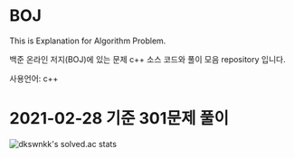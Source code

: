 # BOJ
This is Explanation for Algorithm Problem.

백준 온라인 저지(BOJ)에 있는 문제 c++ 소스 코드와 풀이 모음 repository 입니다.

사용언어: c++

# 2021-02-28 기준 301문제 풀이
![dkswnkk's solved.ac stats](https://github-readme-solvedac.hyp3rflow.vercel.app/api/?handle=dkswnkk)
